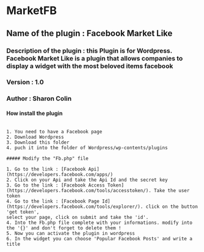 # MarketFB

## Name of the plugin : Facebook Market Like
### Description of the plugin : this Plugin is for Wordpress. Facebook Market Like is a plugin that allows companies to display a widget with the most beloved items facebook
### Version : 1.0
### Author : Sharon Colin

#### How install the plugin
```

1. You need to have a Facebook page
2. Download Wordpress
3. Download this folder
4. puch it into the folder of Wordpress/wp-contents/plugins

##### Modify the "Fb.php" file

1. Go to the link : [Facebook Api](https://developers.facebook.com/apps/)
2. Click on your Api and take the Api Id and the secret key
3. Go to the link : [Facebook Access Token](https://developers.facebook.com/tools/accesstoken/). Take the user token
4. Go to the link : [Facebook Page Id](https://developers.facebook.com/tools/explorer/). click on the button 'get token',
select your page, click on submit and take the 'id'.
4. Into the Fb.php file complete with your informations. modify into the '{}' and don't forget to delete them !
5. Now you can activate the plugin in wordpress
6. In the widget you can choose 'Popular Facebook Posts' and write a title

```

